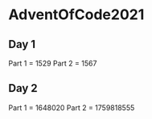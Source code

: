 # AdventOfCode2021

## Day 1
Part 1 = 1529
Part 2 = 1567

## Day 2
Part 1 = 1648020
Part 2 = 1759818555